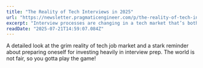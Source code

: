 ```yaml
---
title: "The Reality of Tech Interviews in 2025"
url: "https://newsletter.pragmaticengineer.com/p/the-reality-of-tech-interviews/"
excerpt: "Interview processes are changing in a tech market that’s both cooling AND heating up at the same time. A deepdive with Hello Interview founders, Evan King and Stefan Mai"
readDate: "2025-07-21T14:59:07.084Z"
---
```


A detailed look at the grim reality of tech job market and a stark reminder about preparing oneself for investing heavily in interview prep. The world is not fair, so you gotta play the game!
